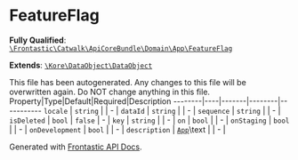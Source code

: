 #  FeatureFlag

**Fully Qualified**: [`\Frontastic\Catwalk\ApiCoreBundle\Domain\App\FeatureFlag`](../../../../../src/php/ApiCoreBundle/Domain/App/FeatureFlag.php)

**Extends**: [`\Kore\DataObject\DataObject`](https://github.com/kore/DataObject)

This file has been autogenerated. Any changes to this file will be overwritten
again. Do NOT change anything in this file.
Property|Type|Default|Required|Description
--------|----|-------|--------|-----------
`locale` | `string` |  | - | 
`dataId` | `string` |  | - | 
`sequence` | `string` |  | - | 
`isDeleted` | `bool` | `false` | - | 
`key` | `string` |  | - | 
`on` | `bool` |  | - | 
`onStaging` | `bool` |  | - | 
`onDevelopment` | `bool` |  | - | 
`description` | [`App`](../App.md)\text |  | - | 

Generated with [Frontastic API Docs](https://github.com/FrontasticGmbH/apidocs).
